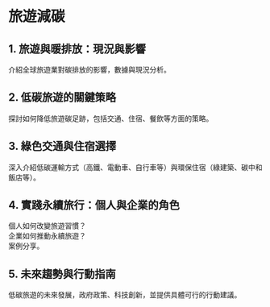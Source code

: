 # 旅遊減碳
##  1. 旅遊與暖排放：現況與影響
介紹全球旅遊業對碳排放的影響，數據與現況分析。
## 2. 低碳旅遊的關鍵策略
探討如何降低旅遊碳足跡，包括交通、住宿、餐飲等方面的策略。
## 3. 綠色交通與住宿選擇
深入介紹低碳運輸方式（高鐵、電動車、自行車等）與環保住宿（綠建築、碳中和飯店等）。
## 4. 實踐永續旅行：個人與企業的角色
個人如何改變旅遊習慣？\
企業如何推動永續旅遊？\
案例分享。
## 5. 未來趨勢與行動指南
低碳旅遊的未來發展，政府政策、科技創新，並提供具體可行的行動建議。
